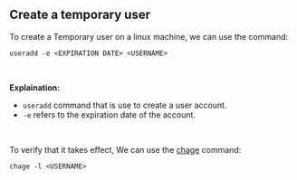 ## Create a temporary user

To create a Temporary user on a linux machine, we can use the command:
```
useradd -e <EXPIRATION DATE> <USERNAME>
```
<br>

**Explaination:** 
* ```useradd``` command that is use to create a user account.
* ```-e``` refers to the expiration date of the account.
<br>

To verify that it takes effect, We can use the [chage](https://man7.org/linux/man-pages/man1/chage.1.html) command:
```
chage -l <USERNAME>
```
<br>


